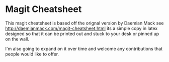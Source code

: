 Magit Cheatsheet
================

This magit cheatsheet is based off the orignal version by Daemian Mack
see http://daemianmack.com/magit-cheatsheet.html its a simple copy in
latex designed so that it can be printed out and stuck to your desk or
pinned up on the wall. 

I'm also going to expand on it over time and welcome any contributions
that people would like to offer. 
